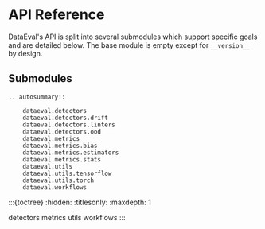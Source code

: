 # API Reference

DataEval's API is split into several submodules which support specific goals and are detailed below.  The base module
is empty except for `__version__` by design.

## Submodules

```{eval-rst}
.. autosummary::

    dataeval.detectors
    dataeval.detectors.drift
    dataeval.detectors.linters
    dataeval.detectors.ood
    dataeval.metrics
    dataeval.metrics.bias
    dataeval.metrics.estimators
    dataeval.metrics.stats
    dataeval.utils
    dataeval.utils.tensorflow
    dataeval.utils.torch
    dataeval.workflows
```

:::{toctree}
:hidden:
:titlesonly:
:maxdepth: 1

detectors
metrics
utils
workflows
:::
